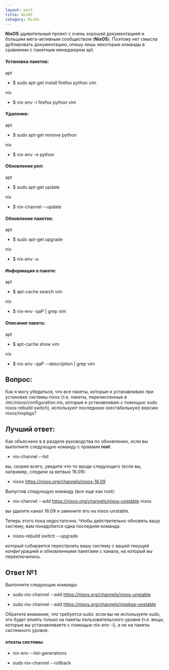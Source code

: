 ```yaml
---
layout: post
title: NixOS
category: NixOS
---
```



**NixOS** удивительный проект с очень хорошей документацией и большим мега-активным сообществом (**NixOS**). Поэтому нет смысла дублировать документацию, опишу лишь некоторые команды в сравнении с пакетным менеджером apt.

#### Установка пакетов:

apt

- $ sudo apt-get install firefox python vim

nix

- $ nix-env -i firefox python vim

#### Удаление:

apt

- $ sudo apt-get remove python

nix

- $ nix-env -e python

#### Обновление реп:

apt

- $ sudo apt-get update

nix

- $ nix-channel --update

#### Обновление пакетов:

apt

- $ sudo apt-get upgrade

nix

- $ nix-env -u

#### Информация о пакете:

apt

- $ apt-cache search vim

nix

- $ nix-env -qaP | grep vim

#### Описание пакета:

apt

- $ apt-cache show vim

nix

- $ nix-env -qaP --description | grep vim

## Вопрос:

Как я могу убедиться, что все пакеты, которые я устанавливаю при установке системы nixos (т.е. пакеты, перечисленные в /etc/nixos/configuration.nix, которые я устанавливаю с помощью sudo nixos-rebuild switch), используют последнюю (нестабильную) версию nixos/nixpkgs?

## Лучший ответ:

Как объяснено в в разделе руководства по обновлению, если вы выполните следующую команду с правами **root**:

- nix-channel --list

вы, скорее всего, увидите что-то вроде следующего (если вы, например, следили за ветвью 16.09):

- nixos https://nixos.org/channels/nixos-16.09

Выпустив следующую команду (все еще как root):

- nix-channel --add https://nixos.org/channels/nixos-unstable nixos

вы удалите канал 16.09 и замените его на nixos-unstable.

Теперь этого пока недостаточно. Чтобы действительно обновить вашу систему, вам понадобится одна последняя команда:

- nixos-rebuild switch --upgrade

который собирается перестроить вашу систему с вашей текущей конфигурацией и обновленными пакетами с канала, на который вы переключились.

## Ответ №1

Выполните следующие команды:

- sudo nix-channel --add https://nixos.org/channels/nixos-unstable

- sudo nix-channel --add https://nixos.org/channels/nixpkgs-unstable

Обратите внимание, что требуется sudo: если вы не используете sudo, это будет влиять только на пакеты пользовательского уровня (т.е. вещи, которые вы устанавливаете с помощью nix-env -i), а не на пакеты системного уровня.

#### откаты системы:

- nix-env --list-generations

- sudo nix-channel --rollback